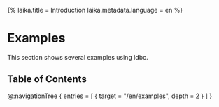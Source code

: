 {%
  laika.title = Introduction
  laika.metadata.language = en
%}

# Examples

This section shows several examples using ldbc.

## Table of Contents

@:navigationTree {
  entries = [ { target = "/en/examples", depth = 2 } ]
}
